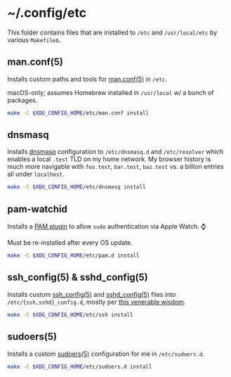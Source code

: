 # ~/.config/etc

This folder contains files that are installed to `/etc` and `/usr/local/etc`
by various `Makefile`s.

## man.conf(5)

Installs custom paths and tools for [man.conf(5)] in `/etc`.

macOS-only; assumes Homebrew installed in `/usr/local` w/ a bunch of packages.

```sh
make -C $XDG_CONFIG_HOME/etc/man.conf install
```

[man.conf(5)]: https://man.openbsd.org/man.conf.5

## dnsmasq

Installs [dnsmasq] configuration to `/etc/dnsmasq.d` and `/etc/resolver` which enables a local `.test` TLD on my home network. My browser history is much more navigable with `foo.test`, `bar.test`, `baz.test` vs. a billion entries all under `localhost`.

```sh
make -C $XDG_CONFIG_HOME/etc/dnsmasq install
```

[dnsmasq]: https://dnsmasq.org/doc.html

## pam-watchid

Installs a [PAM plugin] to allow `sudo` authentication via Apple Watch. ⌚️

Must be re-installed after every OS update.

```sh
make -C $XDG_CONFIG_HOME/etc/pam.d install
```

[PAM plugin]: https://github.com/zgracem/pam-watchid

## ssh_config(5) & sshd_config(5)

Installs custom [ssh_config(5)] and [sshd_config(5)] files into `/etc/{ssh,sshd}_config.d`, mostly per [this venerable wisdom][sssh].

```sh
make -C $XDG_CONFIG_HOME/etc/ssh install
```

[ssh_config(5)]: https://linux.die.net/man/5/ssh_config
[sshd_config(5)]: https://linux.die.net/man/5/sshd_config
[sssh]: https://stribika.github.io/2015/01/04/secure-secure-shell.html

## sudoers(5)

Installs a custom [sudoers(5)] configuration for me in `/etc/sudoers.d`.

```sh
make -C $XDG_CONFIG_HOME/etc/sudoers.d install
```

[sudoers(5)]: https://linux.die.net/man/5/sudoers
